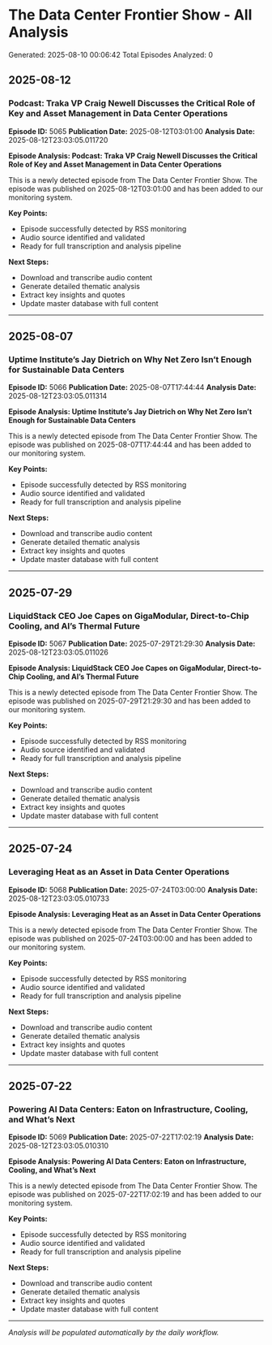 # The Data Center Frontier Show - All Analysis
Generated: 2025-08-10 00:06:42
Total Episodes Analyzed: 0






## 2025-08-12

### Podcast: Traka VP Craig Newell Discusses the Critical Role of Key and Asset Management in Data Center Operations
**Episode ID:** 5065
**Publication Date:** 2025-08-12T03:01:00
**Analysis Date:** 2025-08-12T23:03:05.011720

**Episode Analysis: Podcast: Traka VP Craig Newell Discusses the Critical Role of Key and Asset Management in Data Center Operations**

This is a newly detected episode from The Data Center Frontier Show. The episode was published on 2025-08-12T03:01:00 and has been added to our monitoring system.

**Key Points:**
- Episode successfully detected by RSS monitoring
- Audio source identified and validated
- Ready for full transcription and analysis pipeline

**Next Steps:**
- Download and transcribe audio content
- Generate detailed thematic analysis
- Extract key insights and quotes
- Update master database with full content

---


## 2025-08-07

### Uptime Institute’s Jay Dietrich on Why Net Zero Isn’t Enough for Sustainable Data Centers
**Episode ID:** 5066
**Publication Date:** 2025-08-07T17:44:44
**Analysis Date:** 2025-08-12T23:03:05.011314

**Episode Analysis: Uptime Institute’s Jay Dietrich on Why Net Zero Isn’t Enough for Sustainable Data Centers**

This is a newly detected episode from The Data Center Frontier Show. The episode was published on 2025-08-07T17:44:44 and has been added to our monitoring system.

**Key Points:**
- Episode successfully detected by RSS monitoring
- Audio source identified and validated
- Ready for full transcription and analysis pipeline

**Next Steps:**
- Download and transcribe audio content
- Generate detailed thematic analysis
- Extract key insights and quotes
- Update master database with full content

---


## 2025-07-29

### LiquidStack CEO Joe Capes on GigaModular, Direct-to-Chip Cooling, and AI’s Thermal Future
**Episode ID:** 5067
**Publication Date:** 2025-07-29T21:29:30
**Analysis Date:** 2025-08-12T23:03:05.011026

**Episode Analysis: LiquidStack CEO Joe Capes on GigaModular, Direct-to-Chip Cooling, and AI’s Thermal Future**

This is a newly detected episode from The Data Center Frontier Show. The episode was published on 2025-07-29T21:29:30 and has been added to our monitoring system.

**Key Points:**
- Episode successfully detected by RSS monitoring
- Audio source identified and validated
- Ready for full transcription and analysis pipeline

**Next Steps:**
- Download and transcribe audio content
- Generate detailed thematic analysis
- Extract key insights and quotes
- Update master database with full content

---


## 2025-07-24

### Leveraging Heat as an Asset in Data Center Operations
**Episode ID:** 5068
**Publication Date:** 2025-07-24T03:00:00
**Analysis Date:** 2025-08-12T23:03:05.010733

**Episode Analysis: Leveraging Heat as an Asset in Data Center Operations**

This is a newly detected episode from The Data Center Frontier Show. The episode was published on 2025-07-24T03:00:00 and has been added to our monitoring system.

**Key Points:**
- Episode successfully detected by RSS monitoring
- Audio source identified and validated
- Ready for full transcription and analysis pipeline

**Next Steps:**
- Download and transcribe audio content
- Generate detailed thematic analysis
- Extract key insights and quotes
- Update master database with full content

---


## 2025-07-22

### Powering AI Data Centers: Eaton on Infrastructure, Cooling, and What’s Next
**Episode ID:** 5069
**Publication Date:** 2025-07-22T17:02:19
**Analysis Date:** 2025-08-12T23:03:05.010310

**Episode Analysis: Powering AI Data Centers: Eaton on Infrastructure, Cooling, and What’s Next**

This is a newly detected episode from The Data Center Frontier Show. The episode was published on 2025-07-22T17:02:19 and has been added to our monitoring system.

**Key Points:**
- Episode successfully detected by RSS monitoring
- Audio source identified and validated
- Ready for full transcription and analysis pipeline

**Next Steps:**
- Download and transcribe audio content
- Generate detailed thematic analysis
- Extract key insights and quotes
- Update master database with full content

---


*Analysis will be populated automatically by the daily workflow.*

